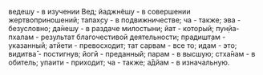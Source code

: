 ведешу - в изучении Вед; йаджн̃ешу - в совершении жертвоприношений; тапах̣су - в подвижничестве; ча - также; эва - безусловно; да̄нешу - в раздаче милостыни; йат - который; пун̣йа-пхалам - результат благочестивой деятельности; прадишт̣ам - указанный; атйети - превосходит; тат сарвам - все то; идам - это; видитва̄ - постигнув; йогӣ - преданный; парам - в высшую; стха̄нам - в обитель; упаити - приходит; ча - также; а̄дйам - в изначальную.
